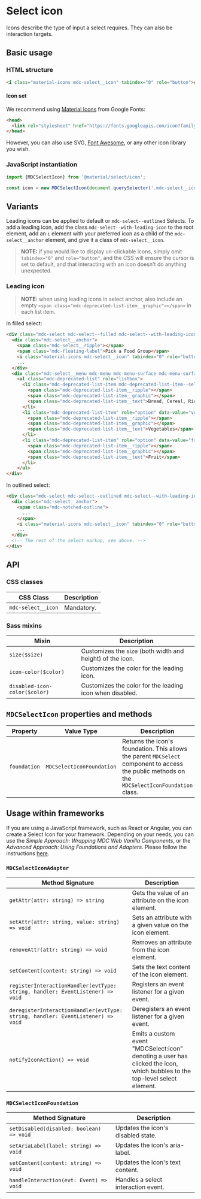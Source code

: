 <!--docs:
title: "Select icon"
layout: detail
section: components
excerpt: "Icons describe the type of input a select requires"
iconId: text_field
path: /catalog/input-controls/select-menus/icon/
-->

# Select icon

Icons describe the type of input a select requires. They can also be interaction targets.

## Basic usage

### HTML structure

```html
<i class="material-icons mdc-select__icon" tabindex="0" role="button">event</i>
```

#### Icon set

We recommend using [Material Icons](https://material.io/tools/icons/) from Google Fonts:

```html
<head>
  <link rel="stylesheet" href="https://fonts.googleapis.com/icon?family=Material+Icons">
</head>
```

However, you can also use SVG, [Font Awesome](https://fontawesome.com/), or any other icon library you wish.

### JavaScript instantiation

```js
import {MDCSelectIcon} from '@material/select/icon';

const icon = new MDCSelectIcon(document.querySelector('.mdc-select__icon'));
```

## Variants

Leading icons can be applied to default or `mdc-select--outlined` Selects. To add a leading icon, add the class `mdc-select--with-leading-icon` to the root element, add an `i` element with your preferred icon as a child of the `mdc-select__anchor` element, and give it a class of `mdc-select__icon`.

> **NOTE:** if you would like to display un-clickable icons, simply omit `tabindex="0"` and `role="button"`, and the CSS will ensure the cursor is set to default, and that interacting with an icon doesn't do anything unexpected.

### Leading icon

> **NOTE:** when using leading icons in select anchor, also include an empty `<span class="mdc-deprecated-list-item__graphic"></span>` in each list item.

In filled select:

```html
<div class="mdc-select mdc-select--filled mdc-select--with-leading-icon">
  <div class="mdc-select__anchor">
    <span class="mdc-select__ripple"></span>
    <span class="mdc-floating-label">Pick a Food Group</span>
    <i class="material-icons mdc-select__icon" tabindex="0" role="button">event</i>
    ...
  </div>
  <div class="mdc-select__menu mdc-menu mdc-menu-surface mdc-menu-surface--fullwidth">
    <ul class="mdc-deprecated-list" role="listbox">
      <li class="mdc-deprecated-list-item mdc-deprecated-list-item--selected" aria-selected="true" role="option" data-value="grains">
        <span class="mdc-deprecated-list-item__ripple"></span>
        <span class="mdc-deprecated-list-item__graphic"></span>
        <span class="mdc-deprecated-list-item__text">Bread, Cereal, Rice, and Pasta</span>
      </li>
      <li class="mdc-deprecated-list-item" role="option" data-value="vegetables">
        <span class="mdc-deprecated-list-item__ripple"></span>
        <span class="mdc-deprecated-list-item__graphic"></span>
        <span class="mdc-deprecated-list-item__text">Vegetables</span>
      </li>
      <li class="mdc-deprecated-list-item" role="option" data-value="fruit">
        <span class="mdc-deprecated-list-item__ripple"></span>
        <span class="mdc-deprecated-list-item__graphic"></span>
        <span class="mdc-deprecated-list-item__text">Fruit</span>
      </li>
    </ul>
</div>
```

In outlined select:

```html
<div class="mdc-select mdc-select--outlined mdc-select--with-leading-icon">
  <div class="mdc-select__anchor">
    <span class="mdc-notched-outline">
      ...
    </span>
    <i class="material-icons mdc-select__icon" tabindex="0" role="button">event</i>
    ...
  </div>
  <!-- The rest of the select markup, see above. -->
</div>
```

## API

### CSS classes

 CSS Class          | Description 
--------------------|-------------
 `mdc-select__icon` | Mandatory.  

### Sass mixins

 Mixin                         | Description                                              
-------------------------------|----------------------------------------------------------
 `size($size)`                 | Customizes the size (both width and height) of the icon. 
 `icon-color($color)`          | Customizes the color for the leading icon.               
 `disabled-icon-color($color)` | Customizes the color for the leading icon when disabled. 

## `MDCSelectIcon` properties and methods

 Property     | Value Type                | Description                                                                                                                                      
--------------|---------------------------|--------------------------------------------------------------------------------------------------------------------------------------------------
 `foundation` | `MDCSelectIconFoundation` | Returns the icon's foundation. This allows the parent `MDCSelect` component to access the public methods on the `MDCSelectIconFoundation` class. 

## Usage within frameworks

If you are using a JavaScript framework, such as React or Angular, you can create a Select Icon for your framework. Depending on your needs, you can use the _Simple Approach: Wrapping MDC Web Vanilla Components_, or the _Advanced Approach: Using Foundations and Adapters_. Please follow the instructions [here](../../../docs/integrating-into-frameworks.md).

### `MDCSelectIconAdapter`

 Method Signature                                                                | Description                                                                                                                
---------------------------------------------------------------------------------|----------------------------------------------------------------------------------------------------------------------------
 `getAttr(attr: string) => string`                                               | Gets the value of an attribute on the icon element.                                                                        
 `setAttr(attr: string, value: string) => void`                                  | Sets an attribute with a given value on the icon element.                                                                  
 `removeAttr(attr: string) => void`                                              | Removes an attribute from the icon element.                                                                                
 `setContent(content: string) => void`                                           | Sets the text content of the icon element.                                                                                 
 `registerInteractionHandler(evtType: string, handler: EventListener) => void`   | Registers an event listener for a given event.                                                                             
 `deregisterInteractionHandler(evtType: string, handler: EventListener) => void` | Deregisters an event listener for a given event.                                                                           
 `notifyIconAction() => void`                                                    | Emits a custom event "MDCSelect:icon" denoting a user has clicked the icon, which bubbles to the top-level select element. 

### `MDCSelectIconFoundation`

 Method Signature                         | Description                         
------------------------------------------|-------------------------------------
 `setDisabled(disabled: boolean) => void` | Updates the icon's disabled state.  
 `setAriaLabel(label: string) => void`    | Updates the icon's aria-label.      
 `setContent(content: string) => void`    | Updates the icon's text content.    
 `handleInteraction(evt: Event) => void`  | Handles a select interaction event. 
